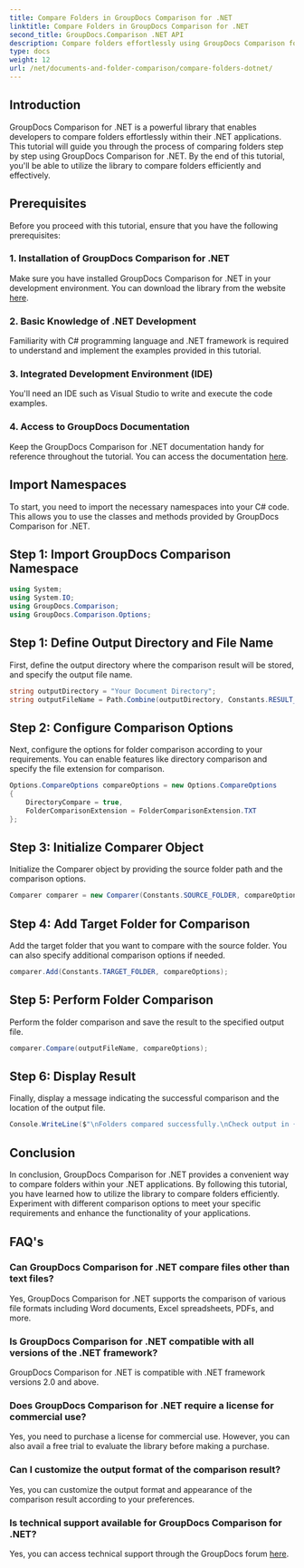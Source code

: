```yaml
---
title: Compare Folders in GroupDocs Comparison for .NET
linktitle: Compare Folders in GroupDocs Comparison for .NET
second_title: GroupDocs.Comparison .NET API
description: Compare folders effortlessly using GroupDocs Comparison for .NET. Follow our step-by-step for efficient folder comparison. Enhance your .NET applications.
type: docs
weight: 12
url: /net/documents-and-folder-comparison/compare-folders-dotnet/
---
```

## Introduction
GroupDocs Comparison for .NET is a powerful library that enables developers to compare folders effortlessly within their .NET applications. This tutorial will guide you through the process of comparing folders step by step using GroupDocs Comparison for .NET. By the end of this tutorial, you'll be able to utilize the library to compare folders efficiently and effectively.
## Prerequisites
Before you proceed with this tutorial, ensure that you have the following prerequisites:
### 1. Installation of GroupDocs Comparison for .NET
Make sure you have installed GroupDocs Comparison for .NET in your development environment. You can download the library from the website [here](https://releases.groupdocs.com/comparison/net/).
### 2. Basic Knowledge of .NET Development
Familiarity with C# programming language and .NET framework is required to understand and implement the examples provided in this tutorial.
### 3. Integrated Development Environment (IDE)
You'll need an IDE such as Visual Studio to write and execute the code examples.
### 4. Access to GroupDocs Documentation
Keep the GroupDocs Comparison for .NET documentation handy for reference throughout the tutorial. You can access the documentation [here](https://reference.groupdocs.com/comparison/net/).

## Import Namespaces
To start, you need to import the necessary namespaces into your C# code. This allows you to use the classes and methods provided by GroupDocs Comparison for .NET.
## Step 1: Import GroupDocs Comparison Namespace
```csharp
using System;
using System.IO;
using GroupDocs.Comparison;
using GroupDocs.Comparison.Options;
```

## Step 1: Define Output Directory and File Name
First, define the output directory where the comparison result will be stored, and specify the output file name.
```csharp
string outputDirectory = "Your Document Directory";
string outputFileName = Path.Combine(outputDirectory, Constants.RESULT_FOLDER);
```
## Step 2: Configure Comparison Options
Next, configure the options for folder comparison according to your requirements. You can enable features like directory comparison and specify the file extension for comparison.
```csharp
Options.CompareOptions compareOptions = new Options.CompareOptions
{
    DirectoryCompare = true,
    FolderComparisonExtension = FolderComparisonExtension.TXT
};
```
## Step 3: Initialize Comparer Object
Initialize the Comparer object by providing the source folder path and the comparison options.
```csharp
Comparer comparer = new Comparer(Constants.SOURCE_FOLDER, compareOptions);
```
## Step 4: Add Target Folder for Comparison
Add the target folder that you want to compare with the source folder. You can also specify additional comparison options if needed.
```csharp
comparer.Add(Constants.TARGET_FOLDER, compareOptions);
```
## Step 5: Perform Folder Comparison
Perform the folder comparison and save the result to the specified output file.
```csharp
comparer.Compare(outputFileName, compareOptions);
```
## Step 6: Display Result
Finally, display a message indicating the successful comparison and the location of the output file.
```csharp
Console.WriteLine($"\nFolders compared successfully.\nCheck output in {Directory.GetCurrentDirectory()}.");
```

## Conclusion
In conclusion, GroupDocs Comparison for .NET provides a convenient way to compare folders within your .NET applications. By following this tutorial, you have learned how to utilize the library to compare folders efficiently. Experiment with different comparison options to meet your specific requirements and enhance the functionality of your applications.
## FAQ's
### Can GroupDocs Comparison for .NET compare files other than text files?
Yes, GroupDocs Comparison for .NET supports the comparison of various file formats including Word documents, Excel spreadsheets, PDFs, and more.
### Is GroupDocs Comparison for .NET compatible with all versions of the .NET framework?
GroupDocs Comparison for .NET is compatible with .NET framework versions 2.0 and above.
### Does GroupDocs Comparison for .NET require a license for commercial use?
Yes, you need to purchase a license for commercial use. However, you can also avail a free trial to evaluate the library before making a purchase.
### Can I customize the output format of the comparison result?
Yes, you can customize the output format and appearance of the comparison result according to your preferences.
### Is technical support available for GroupDocs Comparison for .NET?
Yes, you can access technical support through the GroupDocs forum [here](https://forum.groupdocs.com/c/comparison/12).
